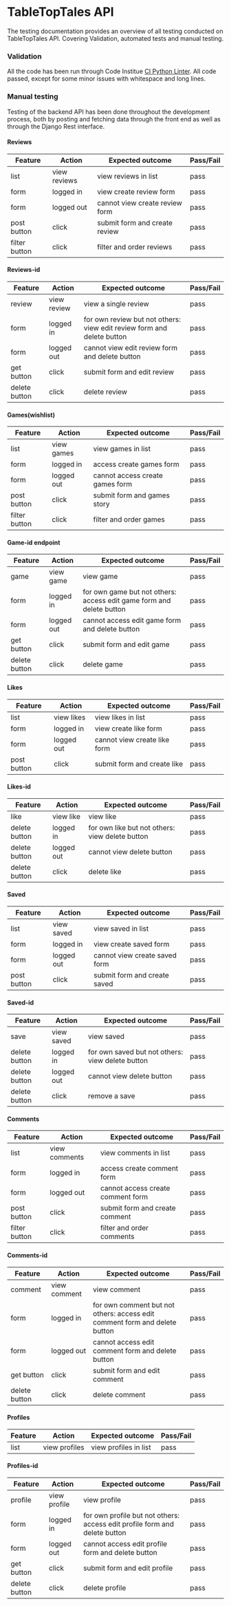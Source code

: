 # TableTopTales API

The testing documentation provides an overview of all testing conducted on TableTopTales API. Covering Validation, automated tests and manual testing. 

### Validation

All the code has been run through Code Institue [CI Python Linter](https://pep8ci.herokuapp.com/). All code passed, except for some minor issues with whitespace and long lines. 

### Manual testing

Testing of the backend API has been done throughout the development process, both by posting and fetching data through the front end as well as through the Django Rest interface. 

#### Reviews
| Feature | Action | Expected outcome | Pass/Fail |
| --- | --- | --- | --- |
| list | view reviews | view reviews in list | pass |
| form | logged in | view create review form | pass |
| form | logged out | cannot view create review form | pass |
| post button | click | submit form and create review | pass |
| filter button | click | filter and order reviews | pass |

#### Reviews-id
| Feature | Action | Expected outcome | Pass/Fail |
| --- | --- | --- | --- |
| review | view review | view a single review | pass |
| form | logged in | for own review but not others: view edit review form and delete button | pass |
| form | logged out | cannot view edit review form and delete button | pass |
| get button | click | submit form and edit review | pass |
| delete button | click | delete review | pass |

#### Games(wishlist)
| Feature | Action | Expected outcome | Pass/Fail |
| --- | --- | --- | --- |
| list | view games | view games in list | pass |
| form | logged in | access create games form | pass |
| form | logged out | cannot access create games form | pass |
| post button | click | submit form and games story | pass |
| filter button | click | filter and order games | pass |

#### Game-id endpoint
| Feature | Action | Expected outcome | Pass/Fail |
| --- | --- | --- | --- |
| game | view game | view game | pass |
| form | logged in | for own game but not others: access edit game form and delete button | pass |
| form | logged out | cannot access edit game form and delete button | pass |
| get button | click | submit form and edit game | pass |
| delete button | click | delete game | pass |

#### Likes
| Feature | Action | Expected outcome | Pass/Fail |
| --- | --- | --- | --- |
| list | view likes | view likes in list | pass |
| form | logged in | view create like form | pass |
| form | logged out | cannot view create like form | pass |
| post button | click | submit form and create like | pass |

#### Likes-id
| Feature | Action | Expected outcome | Pass/Fail |
| --- | --- | --- | --- |
| like | view like | view like | pass |
| delete button | logged in | for own like but not others: view delete button | pass |
| delete button | logged out | cannot view delete button | pass |
| delete button | click | delete like | pass |

#### Saved
| Feature | Action | Expected outcome | Pass/Fail |
| --- | --- | --- | --- |
| list | view saved | view saved in list | pass |
| form | logged in | view create saved form | pass |
| form | logged out | cannot view create saved form | pass |
| post button | click | submit form and create saved | pass |

#### Saved-id
| Feature | Action | Expected outcome | Pass/Fail |
| --- | --- | --- | --- |
| save | view saved | view saved | pass |
| delete button | logged in | for own saved but not others: view delete button | pass |
| delete button | logged out | cannot view delete button | pass |
| delete button | click | remove a save | pass |

#### Comments
| Feature | Action | Expected outcome | Pass/Fail |
| --- | --- | --- | --- |
| list | view comments | view comments in list | pass |
| form | logged in | access create comment form | pass |
| form | logged out | cannot access create comment form | pass |
| post button | click | submit form and create comment | pass |
| filter button | click | filter and order comments | pass |

#### Comments-id
| Feature | Action | Expected outcome | Pass/Fail |
| --- | --- | --- | --- |
| comment | view comment | view comment | pass |
| form | logged in | for own comment but not others: access edit comment form and delete button | pass |
| form | logged out | cannot access edit comment form and delete button | pass |
| get button | click | submit form and edit comment | pass |
| delete button | click | delete comment | pass |

#### Profiles
| Feature | Action | Expected outcome | Pass/Fail |
| --- | --- | --- | --- |
| list | view profiles | view profiles in list | pass |

#### Profiles-id
| Feature | Action | Expected outcome | Pass/Fail |
| --- | --- | --- | --- |
| profile | view profile | view profile | pass |
| form | logged in | for own profile but not others: access edit profile form and delete button | pass |
| form | logged out | cannot access edit profile form and delete button | pass |
| get button | click | submit form and edit profile | pass |
| delete button | click | delete profile | pass |


